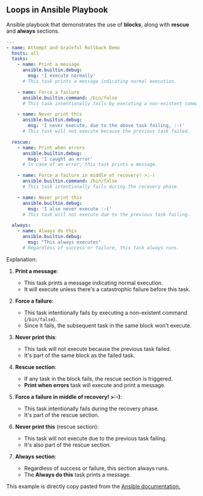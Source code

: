 ## Loops in Ansible Playbook

Ansible playbook that demonstrates the use of **blocks**, along with **rescue** and **always** sections.

```yaml
---
- name: Attempt and Graceful Rollback Demo
  hosts: all
  tasks:
    - name: Print a message
      ansible.builtin.debug:
        msg: 'I execute normally'
      # This task prints a message indicating normal execution.

    - name: Force a failure
      ansible.builtin.command: /bin/false
      # This task intentionally fails by executing a non-existent command.

    - name: Never print this
      ansible.builtin.debug:
        msg: 'I never execute, due to the above task failing, :-('
      # This task will not execute because the previous task failed.

  rescue:
    - name: Print when errors
      ansible.builtin.debug:
        msg: 'I caught an error'
      # In case of an error, this task prints a message.

    - name: Force a failure in middle of recovery! >:-)
      ansible.builtin.command: /bin/false
      # This task intentionally fails during the recovery phase.

    - name: Never print this
      ansible.builtin.debug:
        msg: 'I also never execute :-('
      # This task will not execute due to the previous task failing.

  always:
    - name: Always do this
      ansible.builtin.debug:
        msg: "This always executes"
      # Regardless of success or failure, this task always runs.
```

Explanation:
1. **Print a message**:
   - This task prints a message indicating normal execution.
   - It will execute unless there's a catastrophic failure before this task.

2. **Force a failure**:
   - This task intentionally fails by executing a non-existent command (`/bin/false`).
   - Since it fails, the subsequent task in the same block won't execute.

3. **Never print this**:
   - This task will not execute because the previous task failed.
   - It's part of the same block as the failed task.

4. **Rescue section**:
   - If any task in the block fails, the rescue section is triggered.
   - **Print when errors** task will execute and print a message.

5. **Force a failure in middle of recovery! >:-)**:
   - This task intentionally fails during the recovery phase.
   - It's part of the rescue section.

6. **Never print this** (rescue section):
   - This task will not execute due to the previous task failing.
   - It's also part of the rescue section.

7. **Always section**:
   - Regardless of success or failure, this section always runs.
   - The **Always do this** task prints a message.

This example is directly copy pasted from the [Ansible documentation.](https://docs.ansible.com/ansible/latest/playbook_guide/playbooks_blocks.html)
